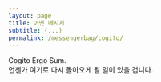 ```yaml
---
layout: page
title: 어떤 메시지
subtitle: (...)
permalink: /messengerbag/cogito/
---
```


<p>
Cogito Ergo Sum.<br>
언젠가 여기로 다시 돌아오게 될 일이 있을 겁니다.<br>
</p>